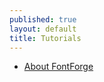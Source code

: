 ```yaml
---
published: true
layout: default
title: Tutorials
---
```


* [About FontForge](http://fontforge.github.io/en-US/about/)

